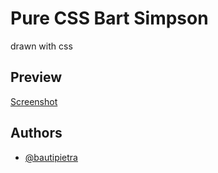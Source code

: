
# Pure CSS Bart Simpson

drawn with css


## Preview

[Screenshot](https://imgur.com/a/VcWWwZ3)


## Authors

- [@bautipietra](https://github.com/bautipietra)

